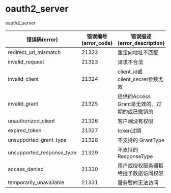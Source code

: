 # oauth2_server
oauth2_server

错误码(error)|	错误编号(error_code)	|错误描述(error_description)
---|---|---
redirect_uri_mismatch|	21322	|重定向地址不匹配
invalid_request	|21323	|请求不合法
invalid_client	|21324	|client_id或client_secret参数无效
invalid_grant|	21325|	提供的Access Grant是无效的、过期的或已撤销的
unauthorized_client|	21326|	客户端没有权限
expired_token|	21327	|token过期
unsupported_grant_type|	21328	|不支持的 GrantType
unsupported_response_type|	21329	|不支持的 ResponseType
access_denied|	21330	|用户或授权服务器拒绝授予数据访问权限
temporarily_unavailable	|21331	|服务暂时无法访问

